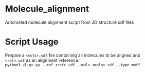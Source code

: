 # Molecule_alignment
Automated molecule alignment script from 2D structure sdf files

# Script Usage
Prepare a `<mols>.sdf` file containing all molecules to be aligned and `<ref>.sdf` as an alignment reference.\
`python3 align.py --ref <ref>.sdf --mols <mols>.sdf --type mmff`
